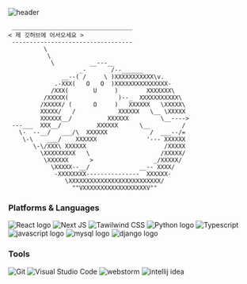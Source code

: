 ![header](https://capsule-render.vercel.app/api?type=waving&color=B4A7D6&height=200&section=header&text=iamjunyeong&fontSize=90&fontColor=5E5858)

```
 __________________________________
< 제 깃허브에 어서오세요 >
 ----------------------------------
          \
           \
            \          __---__
                    _-       /--______
               __--( /     \ )XXXXXXXXXXX\v.
             .-XXX(   O   O  )XXXXXXXXXXXXXXX-
            /XXX(       U     )        XXXXXXX\
          /XXXXX(              )--_  XXXXXXXXXXX\
         /XXXXX/ (      O     )   XXXXXX   \XXXXX\
         XXXXX/   /            XXXXXX   \__ \XXXXX
         XXXXXX__/          XXXXXX         \__---->
 ---___  XXX__/          XXXXXX      \__         /
   \-  --__/   ___/\  XXXXXX            /  ___--/=
    \-\    ___/    XXXXXX              '--- XXXXXX
       \-\/XXX\ XXXXXX                      /XXXXX
         \XXXXXXXXX   \                    /XXXXX/
          \XXXXXX      >                 _/XXXXX/
            \XXXXX--__/              __-- XXXX/
             -XXXXXXXX---------------  XXXXXX-
                \XXXXXXXXXXXXXXXXXXXXXXXXXX/
                  ""VXXXXXXXXXXXXXXXXXXV""
```

### Platforms & Languages
![React logo](https://img.shields.io/badge/React-61DAFB.svg?&style=for-the-badge&logo=React&logoColor=white)
![Next JS](https://img.shields.io/badge/Next.js-000000.svg?&style=for-the-badge&logo=Next.js&logoColor=white)
![Tawilwind CSS](https://img.shields.io/badge/Tailwind%20CSS-20CSS-06B6D4.svg?&style=for-the-badge&logo=Talwind%20CSS&logoColor=white)
![Python logo](https://img.shields.io/badge/Python-3776AB.svg?&style=for-the-badge&logo=Python&logoColor=white)
![Typescript](https://img.shields.io/badge/Typescript-3178C6.svg?&style=for-the-badge&logo=Typescript&logoColor=white)
![javascript logo](https://img.shields.io/badge/javascript-F7DF1E.svg?&style=for-the-badge&logo=javascript&logoColor=white)
![mysql logo](https://img.shields.io/badge/mysql-4479A1.svg?&style=for-the-badge&logo=mysql&logoColor=white)
![django logo](https://img.shields.io/badge/django-092E20.svg?&style=for-the-badge&logo=django&logoColor=white)



### Tools
![Git](https://img.shields.io/badge/Git-F05032.svg?&style=for-the-badge&logo=Git&logoColor=white)
![Visual Studio Code](https://img.shields.io/badge/Visual%20Studio%20Code-007ACC.svg?&style=for-the-badge&logo=Visual%20Studio%20Code&logoColor=white)
![webstorm](https://img.shields.io/badge/webstorm-000000.svg?&style=for-the-badge&logo=webstorm&logoColor=white)
![intellij idea](https://img.shields.io/badge/intellij%20idea-000000.svg?&style=for-the-badge&logo=intellij%20idea&logoColor=white)


